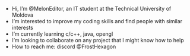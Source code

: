 - Hi, I’m @MelonEditor, an IT student at the Technical University of Moldova
- I’m interested to improve my coding skills and find people with similar interests
- I’m currently learning c/c++, java, opengl
- I’m looking to collaborate on any project that I might know how to help
- How to reach me: discord @FrostHexagon

<!---
MelonEditor/MelonEditor is a ✨ special ✨ repository because its `README.md` (this file) appears on your GitHub profile.
You can click the Preview link to take a look at your changes.
--->
